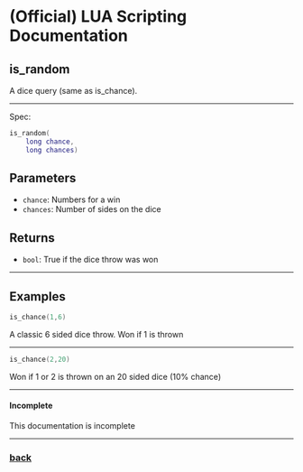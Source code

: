
# (Official) LUA Scripting Documentation

## is_random

A dice query (same as is_chance).

___

Spec:

```lua
is_random(
	long chance,
	long chances)
```

## Parameters

- `chance`: Numbers for a win
- `chances`: Number of sides on the dice

## Returns

- `bool`: True if the dice throw was won

___

## Examples

```lua
is_chance(1,6)
```

A classic 6 sided dice throw. Won if 1 is thrown

___

```lua
is_chance(2,20)
```

Won if 1 or 2 is thrown on an 20 sided dice (10% chance)

___

#### Incomplete

This documentation is incomplete

___

### [back](../other)
